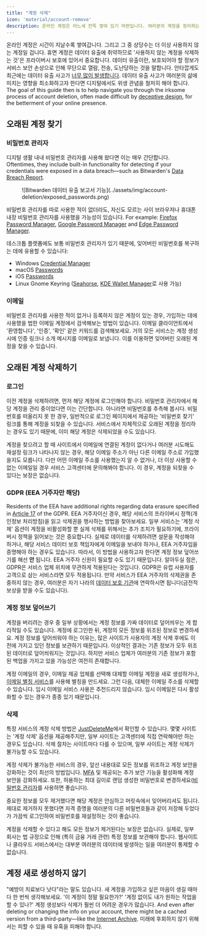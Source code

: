 ```yaml
---
title: "계정 삭제"
icon: 'material/account-remove'
description: 온라인 계정은 어느새 잔뜩 쌓여 있기 마련입니다. 여러분의 계정을 정리하는 데 도움이 될 몇 가지 팁을 알려드립니다.
---
```


온라인 계정은 시간이 지날수록 쌓여갑니다. 그리고 그 중 상당수는 더 이상 사용하지 않는 계정일 겁니다. 휴면 계정은 데이터 유출에 취약하므로 '사용하지 않는 계정을 삭제하는 것'은 프라이버시 보호에 있어서 중요합니다. 데이터 유출이란, 보호되어야 할 정보가 서비스 보안 손상으로 인해 무단으로 열람, 전송, 도난당하는 것을 말합니다. 안타깝게도 최근에는 데이터 유출 사고가 [너무 많이 발생합니다](https://haveibeenpwned.com/PwnedWebsites). 데이터 유출 사고가 여러분의 삶에 미치는 영향을 최소화하고자 한다면 디지털에서도 위생 관념을 철저히 해야 합니다. The goal of this guide then is to help navigate you through the irksome process of account deletion, often made difficult by [deceptive design](https://deceptive.design), for the betterment of your online presence.

## 오래된 계정 찾기

### 비밀번호 관리자

디지털 생활 내내 비밀번호 관리자를 사용해 왔다면 이는 매우 간단합니다. Oftentimes, they include built-in functionality for detecting if your credentials were exposed in a data breach—such as Bitwarden's [Data Breach Report](https://bitwarden.com/blog/have-you-been-pwned).

<figure markdown>
  ![Bitwarden 데이터 유출 보고서 기능](../assets/img/account-deletion/exposed_passwords.png)
</figure>

비밀번호 관리자를 따로 사용한 적이 없더라도, 자신도 모르는 사이 브라우저나 휴대폰 내장 비밀번호 관리자를 사용했을 가능성이 있습니다. For example: [Firefox Password Manager](https://support.mozilla.org/kb/password-manager-remember-delete-edit-logins), [Google Password Manager](https://passwords.google.com/intro) and [Edge Password Manager](https://support.microsoft.com/microsoft-edge/save-or-forget-passwords-in-microsoft-edge-b4beecb0-f2a8-1ca0-f26f-9ec247a3f336).

데스크톱 플랫폼에도 보통 비밀번호 관리자가 있기 때문에, 잊어버린 비밀번호를 복구하는 데에 유용할 수 있습니다:

- Windows [Credential Manager](https://support.microsoft.com/windows/accessing-credential-manager-1b5c916a-6a16-889f-8581-fc16e8165ac0)
- macOS [Passwords](https://support.apple.com/HT211145)
- iOS [Passwords](https://support.apple.com/HT211146)
- Linux Gnome Keyring ([Seahorse](https://wiki.gnome.org/Apps/Seahorse), [KDE Wallet Manager](https://userbase.kde.org/KDE_Wallet_Manager)로 사용 가능)

### 이메일

비밀번호 관리자를 사용한 적이 없거나 등록하지 않은 계정이 있는 경우, 가입하는 데에 사용했을 법한 이메일 계정에서 검색해보는 방법이 있습니다. 이메일 클라이언트에서 '환영합니다', '인증', '확인' 같은 키워드를 검색해보세요. 거의 모든 서비스는 계정 생성 시에 인증 링크나 소개 메시지를 이메일로 보냅니다. 이를 이용하면 잊어버린 오래된 계정을 찾을 수 있습니다.

## 오래된 계정 삭제하기

### 로그인

이전 계정을 삭제하려면, 먼저 해당 계정에 로그인해야 합니다. 비밀번호 관리자에서 해당 계정을 관리 중이었다면 이는 간단합니다. 아니라면 비밀번호를 추측해 봅시다. 비밀번호를 떠올리지 못 한 경우, 일반적으로 로그인 페이지에서 제공하는 '비밀번호 찾기' 링크를 통해 계정을 되찾을 수 있습니다. 서비스에서 자체적으로 오래된 계정을 정리하는 경우도 있기 때문에, 이미 해당 계정은 삭제되었을 수도 있습니다.

계정을 찾으려고 할 때 사이트에서 이메일에 연결된 계정이 없다거나 여러분 시도해도 재설정 링크가 나타나지 않는 경우, 해당 이메일 주소가 아닌 다른 이메일 주소로 가입했을지도 모릅니다. 다만 어떤 이메일 주소를 사용했는지 알 수 없거나, 더 이상 사용할 수 없는 이메일일 경우 서비스 고객센터에 문의해봐야 합니다. 이 경우, 계정을 되찾을 수 있다는 보장은 없습니다.

### GDPR (EEA 거주자만 해당)

Residents of the EEA have additional rights regarding data erasure specified in [Article 17](https://gdpr.org/regulation/article-17.html) of the GDPR. EEA 거주자이신 경우, 해당 서비스의 프라이버시 정책(개인정보 처리방침)을 읽고 삭제권을 행사하는 방법을 찾아보세요. 일부 서비스는 '계정 삭제' 옵션이 계정을 비활성화할 뿐 실제 삭제를 위해서는 추가 조치가 필요하기에, 프라이버시 정책을 읽어보는 것은 중요합니다. 실제로 데이터를 삭제하려면 설문을 작성해야 하거나, 해당 서비스 데이터 보호 책임자에게 이메일을 보내야 하거나, EEA 거주자임을 증명해야 하는 경우도 있습니다. 따라서, 이 방법을 사용하고자 한다면 계정 정보 덮어쓰기를 해선 **안** 됩니다. EEA 거주자 신원이 필요할 수도 있기 때문입니다. 알아두실 점은, GDPR은 서비스 업체 위치에 무관하게 적용된다는 것입니다. GDPR은 유럽 사용자를 고객으로 삼는 서비스라면 모두 적용됩니다. 만약 서비스가 EEA 거주자의 삭제권을 존중하지 않는 경우, 여러분은 자기 나라의 [데이터 보호 기관](https://ec.europa.eu/info/law/law-topic/data-protection/reform/rights-citizens/redress/what-should-i-do-if-i-think-my-personal-data-protection-rights-havent-been-respected_en)에 연락하시면 됩니다(금전적 보상을 받을 수도 있습니다).

### 계정 정보 덮어쓰기

계정을 버리려는 경우 중 일부 상황에서는 계정 정보를 가짜 데이터로 덮어씌우는 게 합리적일 수도 있습니다. 계정에 로그인한 뒤, 계정의 모든 정보를 위조된 정보로 변경하세요. 계정 정보를 덮어씌워야 하는 이유는, 많은 사이트가 사용자의 계정 삭제 후에도 이전에 가지고 있던 정보를 보관하기 때문입니다. 이상적인 결과는 기존 정보가 모두 위조된 데이터로 덮어씌워지는 것입니다. 하지만 서비스 업체가 여러분의 기존 정보가 포함된 백업을 가지고 있을 가능성은 여전히 존재합니다.

계정 이메일의 경우, 이메일 제공 업체를 선택해 대체할 이메일 계정을 새로 생성하거나, [이메일 별칭 서비스](../email.md#email-aliasing-services)를 사용해 별칭을 만드세요. 그런 다음, 대체한 이메일 주소를 삭제할 수 있습니다. 임시 이메일 서비스 사용은 추천드리지 않습니다. 임시 이메일은 다시 활성화할 수 있는 경우가 종종 있기 때문입니다.

### 삭제

특정 서비스의 계정 삭제 방법은 [JustDeleteMe](https://justdeleteme.xyz)에서 확인할 수 있습니다. 몇몇 사이트는 '계정 삭제' 옵션을 제공해주지만, 일부 사이트는 고객센터에 직접 연락해야만 하는 경우도 있습니다. 삭제 절차는 사이트마다 다를 수 있으며, 일부 사이트는 계정 삭제가 불가능할 수도 있습니다.

계정 삭제가 불가능한 서비스의 경우, 앞선 내용대로 모든 정보를 위조하고 계정 보안을 강화하는 것이 최선의 방법입니다. [MFA](multi-factor-authentication.md) 및 제공되는 추가 보안 기능을 활성화해 계정 보안을 강화하세요. 또한, 허용하는 최대 길이로 랜덤 생성한 비밀번호로 변경하세요([비밀번호 관리자](../passwords.md)를 사용하면 좋습니다).

중요한 정보를 모두 제거했다면 해당 계정은 안심하고 머릿속에서 잊어버리셔도 됩니다. 제대로 제거하지 못했다면 자격 증명을 여러분의 다른 비밀번호들과 같이 저장해 두었다가 가끔씩 로그인하여 비밀번호를 재설정하는 것이 좋습니다.

계정을 삭제할 수 있다고 해도 모든 정보가 제거된다는 보장은 없습니다. 실제로, 일부 회사는 법 규정으로 인해 (특히 금융 거래 관련) 특정 정보를 보관해야 합니다. 웹사이트나 클라우드 서비스에서는 대부분 여러분의 데이터에 발생하는 일을 여러분이 통제할 수 없습니다.

## 계정 새로 생성하지 않기

"예방이 치료보다 낫다"라는 말도 있습니다. 새 계정을 가입하고 싶은 마음이 생길 때마다 한 번씩 생각해보세요. '이 계정이 정말 필요한가?' '계정 없이도 내가 원하는 작업을 할 수 있나?' 계정 생성보다 삭제가 훨씬 더 어려운 경우가 많습니다. And even after deleting or changing the info on your account, there might be a cached version from a third-party—like the [Internet Archive](https://archive.org). 미래에 후회하지 않기 위해서는 피할 수 있을 때 유혹을 피해야 합니다.
